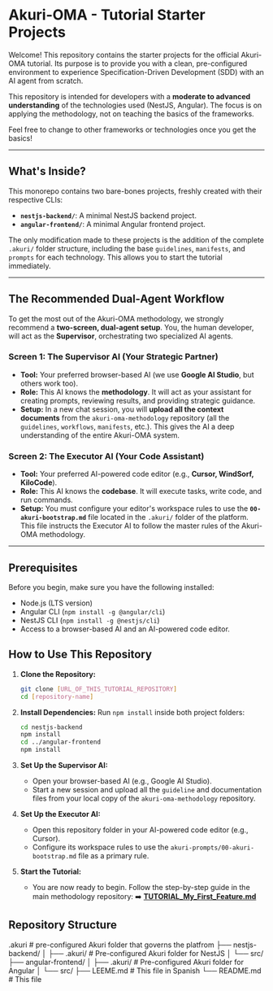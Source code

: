 # Akuri-OMA - Tutorial Starter Projects

Welcome! This repository contains the starter projects for the official Akuri-OMA tutorial. Its purpose is to provide you with a clean, pre-configured environment to experience Specification-Driven Development (SDD) with an AI agent from scratch.

This repository is intended for developers with a **moderate to advanced understanding** of the technologies used (NestJS, Angular). The focus is on applying the methodology, not on teaching the basics of the frameworks.

Feel free to change to other frameworks or technologies once you get the basics!

---

## What's Inside?

This monorepo contains two bare-bones projects, freshly created with their respective CLIs:

-   **`nestjs-backend/`**: A minimal NestJS backend project.
-   **`angular-frontend/`**: A minimal Angular frontend project.

The only modification made to these projects is the addition of the complete `.akuri/` folder structure, including the base `guidelines`, `manifests`, and `prompts` for each technology. This allows you to start the tutorial immediately.

---

## The Recommended Dual-Agent Workflow

To get the most out of the Akuri-OMA methodology, we strongly recommend a **two-screen, dual-agent setup**. You, the human developer, will act as the **Supervisor**, orchestrating two specialized AI agents.

### Screen 1: The Supervisor AI (Your Strategic Partner)
-   **Tool:** Your preferred browser-based AI (we use **Google AI Studio**, but others work too).
-   **Role:** This AI knows the **methodology**. It will act as your assistant for creating prompts, reviewing results, and providing strategic guidance.
-   **Setup:** In a new chat session, you will **upload all the context documents** from the `akuri-oma-methodology` repository (all the `guidelines`, `workflows`, `manifests`, etc.). This gives the AI a deep understanding of the entire Akuri-OMA system.

### Screen 2: The Executor AI (Your Code Assistant)
-   **Tool:** Your preferred AI-powered code editor (e.g., **Cursor, WindSorf, KiloCode**).
-   **Role:** This AI knows the **codebase**. It will execute tasks, write code, and run commands.
-   **Setup:** You must configure your editor's workspace rules to use the **`00-akuri-bootstrap.md`** file located in the `.akuri/` folder of the platform. This file instructs the Executor AI to follow the master rules of the Akuri-OMA methodology.

---

## Prerequisites

Before you begin, make sure you have the following installed:
-   Node.js (LTS version)
-   Angular CLI (`npm install -g @angular/cli`)
-   NestJS CLI (`npm install -g @nestjs/cli`)
-   Access to a browser-based AI and an AI-powered code editor.

## How to Use This Repository

1.  **Clone the Repository:**
    ```bash
    git clone [URL_OF_THIS_TUTORIAL_REPOSITORY]
    cd [repository-name]
    ```

2.  **Install Dependencies:**
    Run `npm install` inside both project folders:
    ```bash
    cd nestjs-backend
    npm install
    cd ../angular-frontend
    npm install
    ```

3.  **Set Up the Supervisor AI:**
    -   Open your browser-based AI (e.g., Google AI Studio).
    -   Start a new session and upload all the `guideline` and documentation files from your local copy of the `akuri-oma-methodology` repository.

4.  **Set Up the Executor AI:**
    -   Open this repository folder in your AI-powered code editor (e.g., Cursor).
    -   Configure its workspace rules to use the `akuri-prompts/00-akuri-bootstrap.md` file as a primary rule.

5.  **Start the Tutorial:**
    -   You are now ready to begin. Follow the step-by-step guide in the main methodology repository:
        ➡️ **[TUTORIAL_My_First_Feature.md](https://github.com/user/akuri-oma-methodology/blob/main/TUTORIAL_My_First_Feature.md)**

## Repository Structure

.akuri # pre-configured Akuri folder that governs the platfrom
├── nestjs-backend/
│ ├── .akuri/ # Pre-configured Akuri folder for NestJS
│ └── src/
├── angular-frontend/
│ ├── .akuri/ # Pre-configured Akuri folder for Angular
│ └── src/
├── LEEME.md # This file in Spanish
└── README.md # This file

